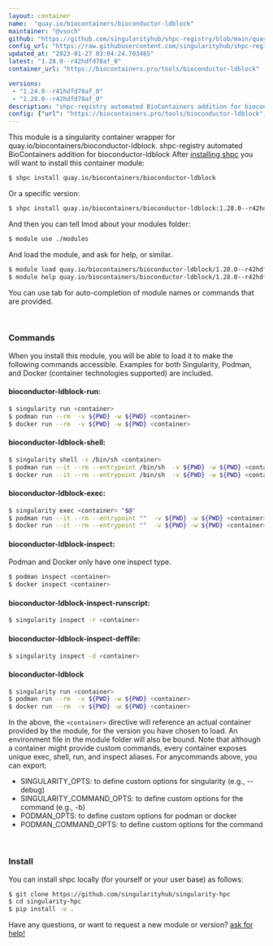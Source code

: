 ```yaml
---
layout: container
name:  "quay.io/biocontainers/bioconductor-ldblock"
maintainer: "@vsoch"
github: "https://github.com/singularityhub/shpc-registry/blob/main/quay.io/biocontainers/bioconductor-ldblock/container.yaml"
config_url: "https://raw.githubusercontent.com/singularityhub/shpc-registry/main/quay.io/biocontainers/bioconductor-ldblock/container.yaml"
updated_at: "2023-01-27 03:04:24.703465"
latest: "1.28.0--r42hdfd78af_0"
container_url: "https://biocontainers.pro/tools/bioconductor-ldblock"

versions:
 - "1.24.0--r41hdfd78af_0"
 - "1.28.0--r42hdfd78af_0"
description: "shpc-registry automated BioContainers addition for bioconductor-ldblock"
config: {"url": "https://biocontainers.pro/tools/bioconductor-ldblock", "maintainer": "@vsoch", "description": "shpc-registry automated BioContainers addition for bioconductor-ldblock", "latest": {"1.28.0--r42hdfd78af_0": "sha256:a20a42b7f1d8c23698df0bf4158db5dfd276c185ebe008531048a8aadbaa7010"}, "tags": {"1.24.0--r41hdfd78af_0": "sha256:90723b79084217a6a4342ecee417fff81c260850efe1e5c31f622d16e6d63045", "1.28.0--r42hdfd78af_0": "sha256:a20a42b7f1d8c23698df0bf4158db5dfd276c185ebe008531048a8aadbaa7010"}, "docker": "quay.io/biocontainers/bioconductor-ldblock"}
---
```


This module is a singularity container wrapper for quay.io/biocontainers/bioconductor-ldblock.
shpc-registry automated BioContainers addition for bioconductor-ldblock
After [installing shpc](#install) you will want to install this container module:


```bash
$ shpc install quay.io/biocontainers/bioconductor-ldblock
```

Or a specific version:

```bash
$ shpc install quay.io/biocontainers/bioconductor-ldblock:1.28.0--r42hdfd78af_0
```

And then you can tell lmod about your modules folder:

```bash
$ module use ./modules
```

And load the module, and ask for help, or similar.

```bash
$ module load quay.io/biocontainers/bioconductor-ldblock/1.28.0--r42hdfd78af_0
$ module help quay.io/biocontainers/bioconductor-ldblock/1.28.0--r42hdfd78af_0
```

You can use tab for auto-completion of module names or commands that are provided.

<br>

### Commands

When you install this module, you will be able to load it to make the following commands accessible.
Examples for both Singularity, Podman, and Docker (container technologies supported) are included.

#### bioconductor-ldblock-run:

```bash
$ singularity run <container>
$ podman run --rm  -v ${PWD} -w ${PWD} <container>
$ docker run --rm  -v ${PWD} -w ${PWD} <container>
```

#### bioconductor-ldblock-shell:

```bash
$ singularity shell -s /bin/sh <container>
$ podman run --it --rm --entrypoint /bin/sh  -v ${PWD} -w ${PWD} <container>
$ docker run --it --rm --entrypoint /bin/sh  -v ${PWD} -w ${PWD} <container>
```

#### bioconductor-ldblock-exec:

```bash
$ singularity exec <container> "$@"
$ podman run --it --rm --entrypoint ""  -v ${PWD} -w ${PWD} <container> "$@"
$ docker run --it --rm --entrypoint ""  -v ${PWD} -w ${PWD} <container> "$@"
```

#### bioconductor-ldblock-inspect:

Podman and Docker only have one inspect type.

```bash
$ podman inspect <container>
$ docker inspect <container>
```

#### bioconductor-ldblock-inspect-runscript:

```bash
$ singularity inspect -r <container>
```

#### bioconductor-ldblock-inspect-deffile:

```bash
$ singularity inspect -d <container>
```



#### bioconductor-ldblock

```bash
$ singularity run <container>
$ podman run --rm  -v ${PWD} -w ${PWD} <container>
$ docker run --rm  -v ${PWD} -w ${PWD} <container>
```


In the above, the `<container>` directive will reference an actual container provided
by the module, for the version you have chosen to load. An environment file in the
module folder will also be bound. Note that although a container
might provide custom commands, every container exposes unique exec, shell, run, and
inspect aliases. For anycommands above, you can export:

 - SINGULARITY_OPTS: to define custom options for singularity (e.g., --debug)
 - SINGULARITY_COMMAND_OPTS: to define custom options for the command (e.g., -b)
 - PODMAN_OPTS: to define custom options for podman or docker
 - PODMAN_COMMAND_OPTS: to define custom options for the command

<br>

### Install

You can install shpc locally (for yourself or your user base) as follows:

```bash
$ git clone https://github.com/singularityhub/singularity-hpc
$ cd singularity-hpc
$ pip install -e .
```

Have any questions, or want to request a new module or version? [ask for help!](https://github.com/singularityhub/singularity-hpc/issues)